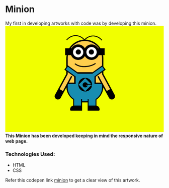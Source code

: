 # Minion

My first in developing artworks with code was by developing this minion.<br>
![minion](minion.png)<br>
**This Minion has been developed keeping in mind the responsive nature of web page.**<br>
### Technologies Used: 
- HTML
- CSS

Refer this codepen link [minion](https://codepen.io/vaishak10/pen/WNpLKwM) to get a clear view of this artwork.

